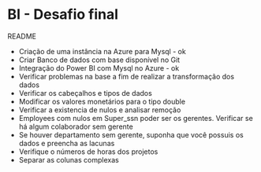 # BI - Desafio final

README

- Criação de uma instância na Azure para Mysql - ok
- Criar Banco de dados com base disponível no Git
- Integração do Power BI com Mysql no Azure - ok
- Verificar problemas na base a fim de realizar a transformação dos dados
- Verificar os cabeçalhos e tipos de dados
- Modificar os valores monetários para o tipo double
- Verificar a existencia de nulos e analisar remoção
- Employees com nulos em Super_ssn poder ser os gerentes. Verificar se há algum colaborador sem gerente
- Se houver departamento sem gerente, suponha que você possuis os dados e preencha as lacunas
- Verifique o números de horas dos projetos
- Separar as colunas complexas
